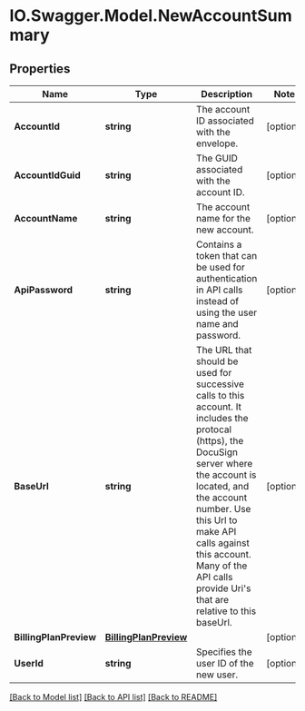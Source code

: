 # IO.Swagger.Model.NewAccountSummary
## Properties

Name | Type | Description | Notes
------------ | ------------- | ------------- | -------------
**AccountId** | **string** | The account ID associated with the envelope. | [optional] 
**AccountIdGuid** | **string** | The GUID associated with the account ID. | [optional] 
**AccountName** | **string** | The account name for the new account. | [optional] 
**ApiPassword** | **string** | Contains a token that can be used for authentication in API calls instead of using the user name and password. | [optional] 
**BaseUrl** | **string** | The URL that should be used for successive calls to this account. It includes the protocal (https), the DocuSign server where the account is located, and the account number. Use this Url to make API calls against this account. Many of the API calls provide Uri&#39;s that are relative to this baseUrl. | [optional] 
**BillingPlanPreview** | [**BillingPlanPreview**](BillingPlanPreview.md) |  | [optional] 
**UserId** | **string** | Specifies the user ID of the new user. | [optional] 

[[Back to Model list]](../README.md#documentation-for-models) [[Back to API list]](../README.md#documentation-for-api-endpoints) [[Back to README]](../README.md)

